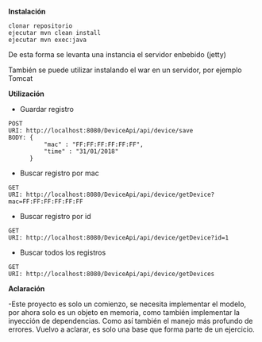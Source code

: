 **Instalación**

```
clonar repositorio
ejecutar mvn clean install
ejecutar mvn exec:java
```
De esta forma se levanta una instancia el servidor enbebido (jetty)

También se puede utilizar instalando el war en un servidor, por ejemplo Tomcat

**Utilización**
- Guardar registro
```
POST
URI: http://localhost:8080/DeviceApi/api/device/save
BODY: {
	      "mac" : "FF:FF:FF:FF:FF:FF",
	      "time" : "31/01/2018"
      }
```

- Buscar registro por mac
```
GET
URI: http://localhost:8080/DeviceApi/api/device/getDevice?mac=FF:FF:FF:FF:FF:FF
```

- Buscar registro por id
```
GET
URI: http://localhost:8080/DeviceApi/api/device/getDevice?id=1
```

- Buscar todos los registros
```
GET
URI: http://localhost:8080/DeviceApi/api/device/getDevices
```

**Aclaración**

-Este proyecto es solo un comienzo, se necesita implementar el modelo, por ahora solo es un objeto en memoria, como también implementar la inyección de dependencias. Como así también el manejo más profundo de errores. Vuelvo a aclarar, es solo una base que forma parte de un ejercicio.
